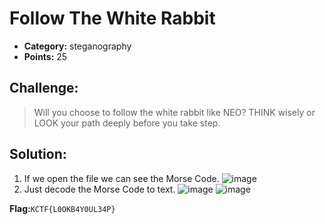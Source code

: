 
# Follow The White Rabbit
- **Category:** steganography
- **Points:** 25

## Challenge:

> Will you choose to follow the white rabbit like NEO? THINK wisely or LOOK your path deeply before you take step.

## Solution:

1. If we open the file we can see the Morse Code.
![image](https://user-images.githubusercontent.com/74129817/150627439-7d27949c-516b-4d35-abdb-d49e6fda76f0.png)
2. Just decode the Morse Code to text.
![image](https://user-images.githubusercontent.com/74129817/150627549-2e510fb5-e1cc-4e8b-a013-78f0ffa93e57.png)
![image](https://user-images.githubusercontent.com/74129817/150627585-1e8e25e4-e744-47b2-a855-82ecd5253bd2.png)

**Flag:**`KCTF{L0OKB4Y0UL34P}`




